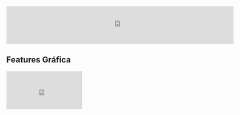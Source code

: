   
<iframe src="https://4be86d7ab502.ngrok.io/#/notebook/2FBV8R4MG/paragraph/paragraph_1592868428236_-95018284?asIframe" style="width: 600px; height: 100px; border: 0px"</iframe>

<h2> Segunda Gráfica </h2>  

  <iframe src="https://4be86d7ab502.ngrok.io/#/notebook/2FBV8R4MG/paragraph/paragraph_1592868360220_-1800748781?asIframe" style="width: 200px; height: 100px; border: 0px"></iframe>
<h2> Features Gráfica </h2>  
   
   <iframe src="https://4be86d7ab502.ngrok.io/#/notebook/2FBV8R4MG/paragraph/paragraph_1592857868450_-1507570090?asIframe" style="width: 200px; height: 100px; border: 0px"></iframe>


